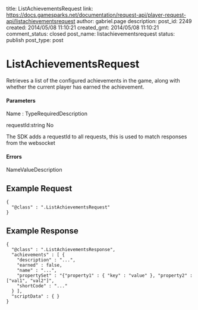 title: ListAchievementsRequest
link: https://docs.gamesparks.net/documentation/request-api/player-request-api/listachievementsrequest
author: gabriel.page
description: 
post_id: 2249
created: 2014/05/08 11:10:21
created_gmt: 2014/05/08 11:10:21
comment_status: closed
post_name: listachievementsrequest
status: publish
post_type: post

<!--Retrieves a list of the configured achievements in the game, along with whether the current player has earned the achievement. -->

# ListAchievementsRequest

Retrieves a list of the configured achievements in the game, along with whether the current player has earned the achievement.

#### Parameters

Name : TypeRequiredDescription

requestId:string
No

The SDK adds a requestId to all requests, this is used to match responses from the websocket

#### Errors

NameValueDescription   


## Example Request
    
    
    {
      "@class" : ".ListAchievementsRequest"
    }

## Example Response
    
    
    {
      "@class" : ".ListAchievementsResponse",
      "achievements" : [ {
        "description" : "...",
        "earned" : false,
        "name" : "...",
        "propertySet" : "{"property1" : { "key" : "value" }, "property2" : ["val1", "val2"]",
        "shortCode" : "..."
      } ],
      "scriptData" : { }
    }